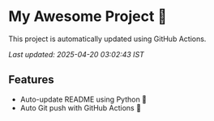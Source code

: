 # My Awesome Project 🚀

This project is automatically updated using GitHub Actions.

_Last updated: 2025-04-20 03:02:43 IST_

## Features
- Auto-update README using Python 🐍
- Auto Git push with GitHub Actions 🤖
